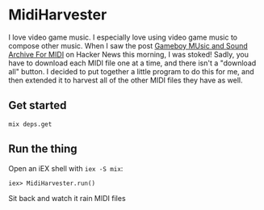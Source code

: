 # MidiHarvester

I love video game music. I especially love using video game music to compose other music. When I saw the post [Gameboy MUsic and Sound Archive For MIDI](https://news.ycombinator.com/item?id=38706914) on Hacker News this morning, I was stoked! Sadly, you have to download each MIDI file one at a time, and there isn't a "download all" button. I decided to put together a little program to do this for me, and then extended it to harvest all of the other MIDI files they have as well.

## Get started

```
mix deps.get
```

## Run the thing

Open an iEX shell with `iex -S mix`:

```
iex> MidiHarvester.run()
```

Sit back and watch it rain MIDI files
